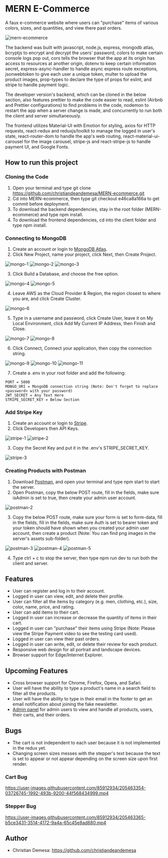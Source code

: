 # MERN E-Commerce
A faux e-commerce website where users can "purchase" items of various colors, sizes, and quantities, and view there past orders.

![mern-ecommerce](https://user-images.githubusercontent.com/85912934/214709423-284d627c-9800-4038-91cd-6c14ab260f6e.png)

The backend was built with javascript, node.js, express, mongodb atlas,   
bcryptjs to encrypt and decrypt the users' password, colors to make certain console logs pop out, 
cors tells the browser that the app at its origin has access to resources at another origin, 
dotenv to keep certain information secret, express-async-handler to handle async express route exceptions, 
jsonwebtoken to give each user a unique token, multer to upload the product images, prop-types to declare the type of props for eslint, and stripe to handle payment logic. 

The developer version's backend, which can be cloned in the below section, also features prettier to make the code easier to read, eslint (Airbnb and 
Prettier configurations) to find problems in the code, nodemon to restart the app when a server change is made, and concurrently to run both the client and server simultaneously.

The frontend utilizes Material-UI with Emotion for styling, axios for HTTP requests, react-redux and reduxjs/toolkit to manage the logged in user's state, react-router-dom to 
handle the app's web routing, react-material-ui-carousel for the image carousel, stripe-js and react-stripe-js to handle payment UI, and Google Fonts.

## How to run this project
### Cloning the Code
1. Open your terminal and type git clone https://github.com/christiandeandemesa/MERN-ecommerce.git
2. Cd into MERN-ecommerce, then type git checkout e46ca8a166a to get commit before deployment.
3. To download the backend dependencies, stay in the root folder (MERN-ecommerce) and type npm install.
4. To download the frontend dependencies, cd into the client folder and type npm install.

### Connecting to MongoDB
1. Create an account or login to [MongoDB Atlas](https://account.mongodb.com/account/login).
2. Click New Project, name your project, click Next, then Create Project.

![mongo-1](https://user-images.githubusercontent.com/85912934/214934048-4337c703-af47-4256-960c-b6043ac4550b.png)
![mongo-2](https://user-images.githubusercontent.com/85912934/214934087-982ae57b-8f36-40d2-bd7c-970161f9639f.png)
![mongo-3](https://user-images.githubusercontent.com/85912934/214934111-a393d093-dd2f-4de7-a9e5-8a9a685a15c2.png)

3. Click Build a Database, and choose the free option.

![mongo-4](https://user-images.githubusercontent.com/85912934/214934176-4c6d5942-3c14-413f-9f9d-96de5c32f14e.png)
![mongo-5](https://user-images.githubusercontent.com/85912934/214934182-f5a8cb4c-1235-4697-a951-54494b19e2e5.png)

4. Leave AWS as the Cloud Provider & Region, the region closest to where you are, and click Create Cluster.

![mongo-6](https://user-images.githubusercontent.com/85912934/214934268-7c7b1990-119a-4e74-8626-0686b9fdb2f9.png)

5. Type in a username and password, click Create User, leave it on My Local Environment, click Add My Current IP Address, then Finish and Close.

![mongo-7](https://user-images.githubusercontent.com/85912934/214934328-dc5ddf58-d9b0-4cfa-9f5b-47893806b33a.png)
![mongo-8](https://user-images.githubusercontent.com/85912934/214934354-dd442577-c84d-4021-9029-a3dddf284513.png)

6. Click Connect, Connect your application, then copy the connection string.

![mongo-9](https://user-images.githubusercontent.com/85912934/214934413-6af4411b-9ff0-4f86-a0ba-ff3461dd9e5e.png)
![mongo-10](https://user-images.githubusercontent.com/85912934/214934424-2bc5e182-874d-44e1-9b25-213a5504eaa8.png)
![mongo-11](https://user-images.githubusercontent.com/85912934/214934429-77723285-54db-4595-9477-0b9922ee72d5.png)

7. Create a .env in your root folder and add the following:
```
PORT = 5000
MONGO_URI = MongoDB connection string (Note: Don't forget to replace <password> with your password)
JWT_SECRET = Any Text Here
STRIPE_SECRET_KEY = Below Section
```

### Add Stripe Key
1. Create an account or login to [Stripe](https://dashboard.stripe.com/login).
2. Click Developers then API Keys.

![stripe-1](https://user-images.githubusercontent.com/85912934/214936915-bea7861d-67ff-4060-bdcd-72dc09687c5e.png)
![stripe-2](https://user-images.githubusercontent.com/85912934/214936953-4433eec9-6184-4a21-aacb-3c05bff5a242.png)

3. Copy the Secret Key and put it in the .env's STRIPE_SECRET_KEY.

![stripe-3](https://user-images.githubusercontent.com/85912934/214936978-35758342-bae5-4741-9fe9-52ad6027bb8c.png)

### Creating Products with Postman
1. Download [Postman](https://www.postman.com/downloads/), and open your terminal and type npm start to start the server.
2. Open Postman, copy the below POST route, fill in the fields, make sure isAdmin is set to true, then create your admin user account.

![postman-2](https://user-images.githubusercontent.com/85912934/205422070-0588de7e-c705-47a1-aefc-b347cbd739a0.png)

3. Copy the below POST route, make sure your form is set to form-data, fill in the fields, fill in the fields, make sure Auth is set to bearer token and your token should have shown when you created your admin user account, then create a product (Note: You can find png images in the server's assets sub-folder).

![postman-3](https://user-images.githubusercontent.com/85912934/205422084-afa3c012-c13d-46b4-b1b7-412a997cc784.png)
![postman-4](https://user-images.githubusercontent.com/85912934/205422087-b48adf74-975c-4af9-895f-01f38fa1ba65.png)
![postman-5](https://user-images.githubusercontent.com/85912934/205422093-b42ba1cd-8349-4bb4-acb4-8d639f4f818b.png)

4. Type ctrl + c to stop the server, then type npm run dev to run both the client and server.

## Features
- User can register and log in to their account.
- Logged in user can view, edit, and delete their profile.
- User can filter all the items by category (e.g. men, clothing, etc.), size, color, name, price, and rating.
- User can add items to their cart.
- Logged in user can increase or decrease the quantity of items in their cart.
- Logged in user can "purchase" their items using Stripe (Note: Please view the Stripe Payment video to see the testing card used).
- Logged in user can view their past orders.
- Logged in user can write, edit, or delete their review for each product.
- Responsive web design for all portrait and landscape devices.
- Browser support for Edge/Internet Explorer.

## Upcoming Features
- Cross browser support for Chrome, Firefox, Opera, and Safari.
- User will have the ability to type a product's name in a search field to filter all the products.
- User will have the ability to type in their email in the footer to get an email notification about joining the fake newsletter.
- [Admin panel](https://github.com/christiandeandemesa/react-admin) for admin users to view and handle all products, users, their carts, and their orders.

## Bugs
- The cart is not independent to each user because it is not implemented in the redux yet.
- Changing screen sizes messes with the stepper's text because the text is set to appear or not appear depending on the screen size upon first render.

### Cart Bug
https://user-images.githubusercontent.com/85912934/205463354-03726745-1992-493b-9200-44f568434999.mp4

### Stepper Bug
https://user-images.githubusercontent.com/85912934/205463365-b5ce3431-3514-4172-9a4a-65c45e8ad880.mp4

## Author
- Christian Demesa: https://github.com/christiandeandemesa
